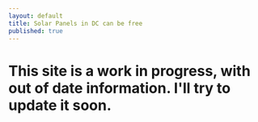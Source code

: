 ```yaml
---
layout: default
title: Solar Panels in DC can be free
published: true
---
```


# This site is a work in progress, with out of date information.  I'll try to update it soon.  

